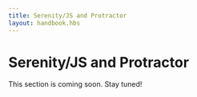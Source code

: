 ```yaml
---
title: Serenity/JS and Protractor
layout: handbook.hbs
---
```

# Serenity/JS and Protractor

<div class="pro-tip">
    <div class="icon"><i class="fas fa-tools"></i></div>
    <div class="text">
        <p>
            This section is coming soon. Stay tuned!
        </p>
    </div>
</div>
